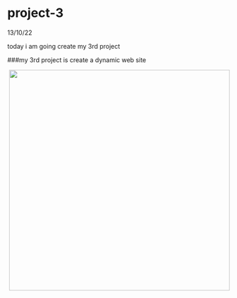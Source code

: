 # project-3
13/10/22

today i am going create my 3rd project

###my 3rd project is create a dynamic web site

<img src="https://media.tenor.com/AlUkiGkR2j8AAAAM/new-game-ahagon-umiko-programming.gif"
align="right"
width="500">
